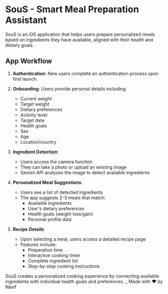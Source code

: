 # SouS - Smart Meal Preparation Assistant

SouS is an iOS application that helps users prepare personalized meals based on ingredients they have available, aligned with their health and dietary goals.

## App Workflow

1. **Authentication**: New users complete an authentication process upon first launch.

2. **Onboarding**: Users provide personal details including:
   - Current weight
   - Target weight
   - Dietary preferences
   - Activity level
   - Target date
   - Health goals
   - Sex
   - Age
   - Location/country

3. **Ingredient Detection**:
   - Users access the camera function
   - They can take a photo or upload an existing image
   - Gemini API analyzes the image to detect available ingredients

4. **Personalized Meal Suggestions**:
   - Users see a list of detected ingredients
   - The app suggests 2-3 meals that match:
     - Available ingredients
     - User's dietary preferences
     - Health goals (weight loss/gain)
     - Personal profile data

5. **Recipe Details**:
   - Upon selecting a meal, users access a detailed recipe page
   - Features include:
     - Preparation time
     - Interactive cooking timer
     - Complete ingredient list
     - Step-by-step cooking instructions

SouS creates a personalized cooking experience by connecting available ingredients with individual health goals and preferences.
_
Made with ❤️ by Nasif
